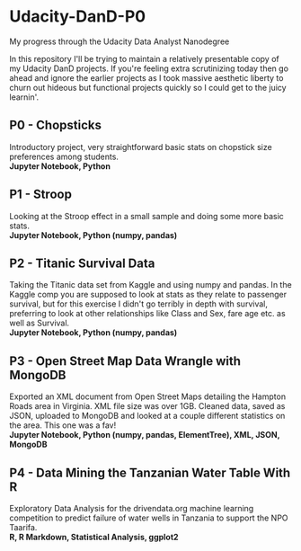 # Udacity-DanD-P0
My progress through the Udacity Data Analyst Nanodegree

In this repository I'll be trying to maintain a relatively presentable copy of my Udacity DanD projects. If you're feeling extra 
scrutinizing today then go ahead and ignore the earlier projects as I took massive aesthetic liberty to churn out hideous but functional
projects quickly so I could get to the juicy learnin'.

## P0 - Chopsticks  
Introductory project, very straightforward basic stats on chopstick size preferences among students.     
<b>Jupyter Notebook, Python</b>

## P1 - Stroop   
Looking at the Stroop effect in a small sample and doing some more basic stats.   
<b>Jupyter Notebook, Python (numpy, pandas)</b>

## P2 - Titanic Survival Data  
Taking the Titanic data set from Kaggle and using numpy and pandas. In the Kaggle comp you are supposed to look at stats as
they relate to passenger survival, but for this exercise I didn't go terribly in depth with survival, preferring to look at other
relationships like Class and Sex, fare age etc. as well as Survival.    
<b>Jupyter Notebook, Python (numpy, pandas)</b>

## P3 - Open Street Map Data Wrangle with MongoDB  
Exported an XML document from Open Street Maps detailing the Hampton Roads area in Virginia. XML file size was over 1GB. Cleaned data, saved as JSON, uploaded to MongoDB and looked at a couple different statistics on the area. This one was a fav!    
<b>Jupyter Notebook, Python (numpy, pandas, ElementTree), XML, JSON, MongoDB </b>

## P4 - Data Mining the Tanzanian Water Table With R    
Exploratory Data Analysis for the drivendata.org machine learning competition to predict failure of water wells in Tanzania to support the NPO Taarifa.    
<b> R, R Markdown, Statistical Analysis, ggplot2 </b>
